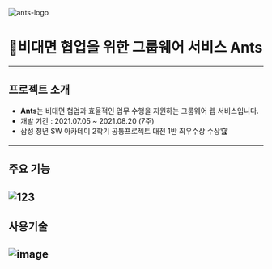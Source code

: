 ![ants-logo](https://user-images.githubusercontent.com/78480984/136933177-55e877b5-63af-4139-87be-18dcdb0d43f4.png)

# 🐜비대면 협업을 위한 그룹웨어 서비스 Ants
---
## 프로젝트 소개
 - **Ants**는 비대면 협업과 효율적인 업무 수행을 지원하는 그룹웨어 웹 서비스입니다.
 - 개발 기간 : 2021.07.05 ~ 2021.08.20 (7주)
 - 삼성 청년 SW 아카데미 2학기 공통프로젝트 대전 1반 최우수상 수상🏆
---
## 주요 기능
 ![123](https://user-images.githubusercontent.com/78480984/132939669-b7635187-d97f-4141-8eee-958ba8fe3b23.JPG)
---
## 사용기술
![image](https://user-images.githubusercontent.com/41180841/127511135-f48e68e5-9ccf-4d23-9cd0-d2f317c9f88b.png)
---
